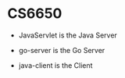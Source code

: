 # CS6650

- JavaServlet is the Java Server

- go-server is the Go Server

- java-client is the Client
